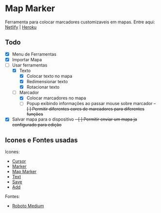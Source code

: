 # Map Marker
Ferramenta para colocar marcadores customizaveis em mapas. Entre aqui: [Netlify](https://mapmarker.netlify.app/) | [Heroku](https://mapmarker.herokuapp.com/)

## Todo
- [x] Menu de Ferramentas
- [x] Importar Mapa 
- [ ] Usar ferramentas
    - [x] Texto
        - [x] Colocar texto no mapa
        - [x] Redimensionar texto
        - [x] Rotacionar texto
    - [ ] Marcador
        - [x] Colocar marcadores no mapa
        - [ ] Popup exibindo informações ao passar mouse sobre marcador
        ~~- [ ] Permitir diferentes cores de marcadores para diferentes funções~~
- [x] Salvar mapa para o dispositivo
~~- [ ] Permitir enviar um mapa ja configurado para edição~~

## Icones e Fontes usadas
Icones:

- [Cursor](https://img.icons8.com/metro/26/000000/cursor.png)
- [Marker](https://img.icons8.com/ios/50/000000/marker.png)
- [Map Marker](https://img.icons8.com/plasticine/100/000000/place-marker.png)
- [Text](https://img.icons8.com/material-sharp/24/000000/text.png)
- [Save](https://img.icons8.com/ios/50/000000/save.png)
- [Add](https://img.icons8.com/pastel-glyph/64/000000/plus.png)

Fontes:

- [Roboto Medium](https://fonts.google.com/specimen/Roboto)
